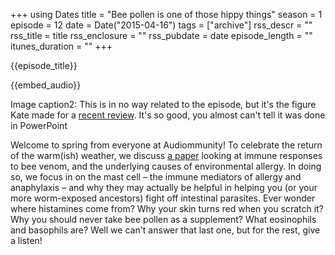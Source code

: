 +++
using Dates
title = "Bee pollen is one of those hippy things"
season = 1
episode = 12
date = Date("2015-04-16")
tags = ["archive"]
rss_descr = ""
rss_title = title
rss_enclosure = ""
rss_pubdate = date
episode_length = ""
itunes_duration = ""
+++

{{episode_title}}

{{embed_audio}}

Image caption2: This is in no way related to the episode, but it's the figure Kate made for a [recent review](http://www.ncbi.nlm.nih.gov/pubmed/25800355). It's so good, you almost can't tell it was done in PowerPoint

Welcome to spring from everyone at Audiommunity! To celebrate the return of the warm(ish) weather, we discuss [a paper](http://ac.els-cdn.com/S1074761313004391/1-s2.0-S1074761313004391-main.pdf?_tid=f09399f0-e46c-11e4-b3a9-00000aab0f6c&acdnat=1429211907_1552c31e87678c5dfc5613aef596cadd) looking at immune responses to bee venom, and the underlying causes of environmental allergy. In doing so, we focus in on the mast cell – the immune mediators of allergy and anaphylaxis – and why they may actually be helpful in helping you (or your more worm-exposed ancestors) fight off intestinal parasites. Ever wonder where histamines come from? Why your skin turns red when you scratch it? Why you should never take bee pollen as a supplement? What eosinophils and basophils are? Well we can't answer that last one, but for the rest, give a listen!

